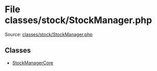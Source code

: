 File classes/stock/StockManager.php
=========

Source: [classes/stock/StockManager.php](https://github.com/PrestaShop/PrestaShop/blob/1.5.4.0/classes/stock/StockManager.php)


Classes
-------

* [StockManagerCore](class.StockManagerCore.md)

